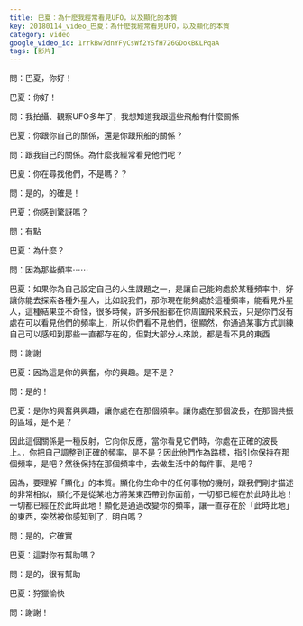 ```yaml
---
title: 巴夏：為什麽我經常看見UFO，以及顯化的本質
key: 20180114_video_巴夏：為什麽我經常看見UFO，以及顯化的本質
category: video
google_video_id: 1rrkBw7dnYFyCsWf2YSfH726GDokBKLPqaA
tags: [影片]
---
```


問：巴夏，你好！

巴夏：你好！

問：我拍攝、觀察UFO多年了，我想知道我跟這些飛船有什麼關係

巴夏：你跟你自己的關係，還是你跟飛船的關係？

問：跟我自己的關係。為什麼我經常看見他們呢？

巴夏：你在尋找他們，不是嗎？？

問：是的，的確是！

巴夏：你感到驚訝嗎？

問：有點

巴夏：為什麼？

問：因為那些頻率⋯⋯

巴夏：如果你為自己設定自己的人生課題之一，是讓自己能夠處於某種頻率中，好讓你能去探索各種外星人，比如說我們，那你現在能夠處於這種頻率，能看見外星人，這種結果並不奇怪，很多時候，許多飛船都在你周圍飛來飛去，只是你們沒有處在可以看見他們的頻率上，所以你們看不見他們，很顯然，你通過某事方式訓練自己可以感知到那些一直都存在的，但對大部分人來說，都是看不見的東西

問：謝謝

巴夏：因為這是你的興奮，你的興趣。是不是？

問：是的！

巴夏：是你的興奮與興趣，讓你處在在那個頻率。讓你處在那個波長，在那個共振的區域，是不是？

因此這個關係是一種反射，它向你反應，當你看見它們時，你處在正確的波長上。，你把自己調整到正確的頻率，是不是？因此他們作為路標，指引你保持在那個頻率，是吧？然後保持在那個頻率中，去做生活中的每件事。是吧？

因為，要理解「顯化」的本質。顯化你生命中的任何事物的機制，跟我們剛才描述的非常相似，顯化不是從某地方將某東西帶到你面前，一切都已經在於此時此地！一切都已經在於此時此地！顯化是通過改變你的頻率，讓一直存在於「此時此地」的東西，突然被你感知到了，明白嗎？

問：是的，它確實

巴夏：這對你有幫助嗎？

問：是的，很有幫助

巴夏：狩獵愉快

問：謝謝！

